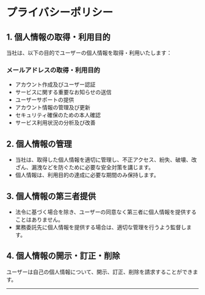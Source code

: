 # プライバシーポリシー

## 1. 個人情報の取得・利用目的

当社は、以下の目的でユーザーの個人情報を取得・利用いたします：

### メールアドレスの取得・利用目的

- アカウント作成及びユーザー認証
- サービスに関する重要なお知らせの送信
- ユーザーサポートの提供
- アカウント情報の管理及び更新
- セキュリティ確保のための本人確認
- サービス利用状況の分析及び改善

## 2. 個人情報の管理

- 当社は、取得した個人情報を適切に管理し、不正アクセス、紛失、破壊、改ざん、漏洩などを防ぐために必要な安全対策を講じます。
- 個人情報は、利用目的の達成に必要な期間のみ保持します。

## 3. 個人情報の第三者提供

- 法令に基づく場合を除き、ユーザーの同意なく第三者に個人情報を提供することはありません。
- 業務委託先に個人情報を提供する場合は、適切な管理を行うよう監督します。

## 4. 個人情報の開示・訂正・削除

ユーザーは自己の個人情報について、開示、訂正、削除を請求することができます。

---

<!-- □ 上記のプライバシーポリシーに同意します。 -->
